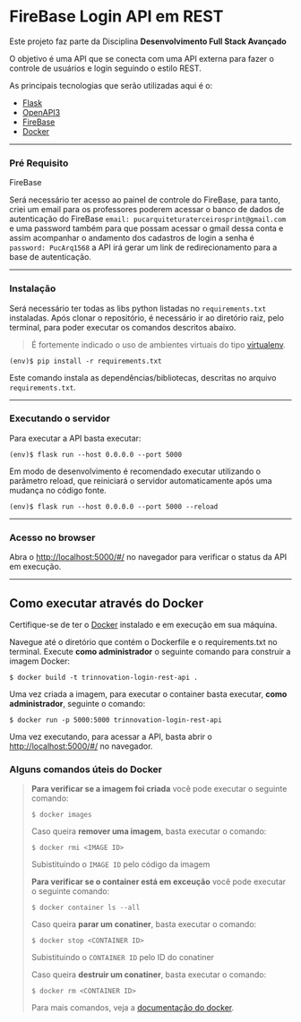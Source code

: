 # FireBase Login API em REST

Este projeto faz parte da Disciplina **Desenvolvimento Full Stack Avançado** 

O objetivo é uma API que se conecta com uma API externa para fazer o controle de usuários e login seguindo o estilo REST.

As principais tecnologias que serão utilizadas aqui é o:
 - [Flask](https://flask.palletsprojects.com/en/2.3.x/)
 - [OpenAPI3](https://swagger.io/specification/)
 - [FireBase](https://firebase.google.com/?hl=pt-br)
 - [Docker](https://www.docker.com/)

---
### Pré Requisito

FireBase

Será necessário ter acesso ao painel de controle do FireBase, para tanto, criei um email para os professores poderem acessar o banco de dados de autenticação do FireBase `email: pucarquiteturaterceirosprint@gmail.com` e uma password também para que possam acessar o gmail dessa conta e assim acompanhar o andamento dos cadastros de login a senha é `password: PucArq1568` a API irá gerar um link de redirecionamento para a base de autenticação.


---
### Instalação


Será necessário ter todas as libs python listadas no `requirements.txt` instaladas.
Após clonar o repositório, é necessário ir ao diretório raiz, pelo terminal, para poder executar os comandos descritos abaixo.

> É fortemente indicado o uso de ambientes virtuais do tipo [virtualenv](https://virtualenv.pypa.io/en/latest/installation.html).

```
(env)$ pip install -r requirements.txt
```

Este comando instala as dependências/bibliotecas, descritas no arquivo `requirements.txt`.

---
### Executando o servidor


Para executar a API  basta executar:

```
(env)$ flask run --host 0.0.0.0 --port 5000
```

Em modo de desenvolvimento é recomendado executar utilizando o parâmetro reload, que reiniciará o servidor
automaticamente após uma mudança no código fonte. 

```
(env)$ flask run --host 0.0.0.0 --port 5000 --reload
```

---
### Acesso no browser

Abra o [http://localhost:5000/#/](http://localhost:5000/#/) no navegador para verificar o status da API em execução.

---
## Como executar através do Docker

Certifique-se de ter o [Docker](https://docs.docker.com/engine/install/) instalado e em execução em sua máquina.

Navegue até o diretório que contém o Dockerfile e o requirements.txt no terminal.
Execute **como administrador** o seguinte comando para construir a imagem Docker:

```
$ docker build -t trinnovation-login-rest-api .
```

Uma vez criada a imagem, para executar o container basta executar, **como administrador**, seguinte o comando:

```
$ docker run -p 5000:5000 trinnovation-login-rest-api
```

Uma vez executando, para acessar a API, basta abrir o [http://localhost:5000/#/](http://localhost:5000/#/) no navegador.



### Alguns comandos úteis do Docker

>**Para verificar se a imagem foi criada** você pode executar o seguinte comando:
>
>```
>$ docker images
>```
>
> Caso queira **remover uma imagem**, basta executar o comando:
>```
>$ docker rmi <IMAGE ID>
>```
>Subistituindo o `IMAGE ID` pelo código da imagem
>
>**Para verificar se o container está em exceução** você pode executar o seguinte comando:
>
>```
>$ docker container ls --all
>```
>
> Caso queira **parar um conatiner**, basta executar o comando:
>```
>$ docker stop <CONTAINER ID>
>```
>Subistituindo o `CONTAINER ID` pelo ID do conatiner
>
>
> Caso queira **destruir um conatiner**, basta executar o comando:
>```
>$ docker rm <CONTAINER ID>
>```
>Para mais comandos, veja a [documentação do docker](https://docs.docker.com/engine/reference/run/).